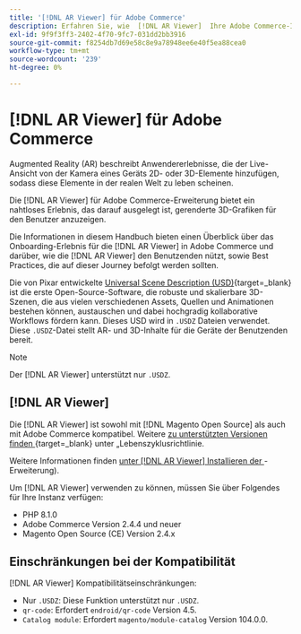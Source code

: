 ```yaml
---
title: '[!DNL AR Viewer] für Adobe Commerce'
description: Erfahren Sie, wie  [!DNL AR Viewer]  Ihre Adobe Commerce-Instanz unterstützen kann und wie Sie die Erweiterung erfolgreich integrieren und einrichten können.
exl-id: 9f9f3ff3-2402-4f70-9fc7-031dd2bb3916
source-git-commit: f8254db7d69e58c8e9a78948ee6e40f5ea88cea0
workflow-type: tm+mt
source-wordcount: '239'
ht-degree: 0%

---
```


# [!DNL AR Viewer] für Adobe Commerce

Augmented Reality (AR) beschreibt Anwendererlebnisse, die der Live-Ansicht von der Kamera eines Geräts 2D- oder 3D-Elemente hinzufügen, sodass diese Elemente in der realen Welt zu leben scheinen.

Die [!DNL AR Viewer] für Adobe Commerce-Erweiterung bietet ein nahtloses Erlebnis, das darauf ausgelegt ist, gerenderte 3D-Grafiken für den Benutzer anzuzeigen.

Die Informationen in diesem Handbuch bieten einen Überblick über das Onboarding-Erlebnis für die [!DNL AR Viewer] in Adobe Commerce und darüber, wie die [!DNL AR Viewer] den Benutzenden nützt, sowie Best Practices, die auf dieser Journey befolgt werden sollten.

Die von Pixar entwickelte [Universal Scene Description (USD)](https://openusd.org/release/index.html){target=_blank} ist die erste Open-Source-Software, die robuste und skalierbare 3D-Szenen, die aus vielen verschiedenen Assets, Quellen und Animationen bestehen können, austauschen und dabei hochgradig kollaborative Workflows fördern kann. Dieses USD wird in `.USDZ` Dateien verwendet. Diese `.USDZ`-Datei stellt AR- und 3D-Inhalte für die Geräte der Benutzenden bereit.

>[!NOTE]
>
> Der [!DNL AR Viewer] unterstützt nur `.USDZ`.

## [!DNL AR Viewer]

Die [!DNL AR Viewer] ist sowohl mit [!DNL Magento Open Source] als auch mit Adobe Commerce kompatibel. Weitere [ zu unterstützten Versionen finden ](https://experienceleague.adobe.com/docs/commerce-operations/release/planning/lifecycle-policy.html?lang=de){target=_blank} unter „Lebenszyklusrichtlinie.

Weitere Informationen finden [ unter  [!DNL AR Viewer] Installieren der ](../catalog/ar-viewer-setup.md)-Erweiterung).

Um [!DNL AR Viewer] verwenden zu können, müssen Sie über Folgendes für Ihre Instanz verfügen:

* PHP 8.1.0
* Adobe Commerce Version 2.4.4 und neuer
* Magento Open Source (CE) Version 2.4.x

## Einschränkungen bei der Kompatibilität

[!DNL AR Viewer] Kompatibilitätseinschränkungen:

* Nur `.USDZ`: Diese Funktion unterstützt nur `.USDZ`.
* `qr-code`: Erfordert `endroid/qr-code` Version 4.5.
* `Catalog module`: Erfordert `magento/module-catalog` Version 104.0.0.
